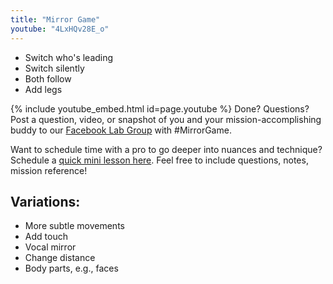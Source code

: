 ```yaml
---
title: "Mirror Game"
youtube: "4LxHQv28E_o"
---
```


* Switch who's leading
* Switch silently
* Both follow
* Add legs

{% include youtube_embed.html id=page.youtube %}
Done? Questions? Post a question, video, or snapshot of you and your mission-accomplishing buddy to our [Facebook Lab Group](https://www.facebook.com/groups/823379111161929/) with #MirrorGame.

Want to schedule time with a pro to go deeper into nuances and technique? Schedule a [quick mini lesson here](https://oxygentango.z2systems.com/np/clients/oxygentango/survey.jsp?surveyId=18&). Feel free to include questions, notes, mission reference! 

## Variations: ##
* More subtle movements
* Add touch
* Vocal mirror
* Change distance
* Body parts, e.g., faces 
